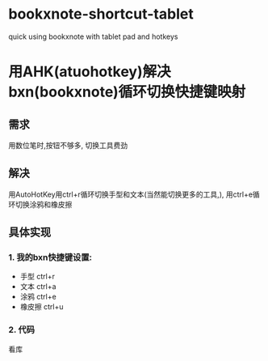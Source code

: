 # bookxnote-shortcut-tablet
quick using bookxnote with tablet pad and hotkeys
# 用AHK(atuohotkey)解决bxn(bookxnote)循环切换快捷键映射
## 需求
用数位笔时,按钮不够多, 切换工具费劲
## 解决 
用AutoHotKey用ctrl+r循环切换手型和文本(当然能切换更多的工具,), 
用ctrl+e循环切换涂鸦和橡皮擦
## 具体实现
### 1. 我的bxn快捷键设置:
* 手型 ctrl+r
* 文本 ctrl+a
* 涂鸦 ctrl+e
* 橡皮擦 ctrl+u
### 2. 代码
看库
